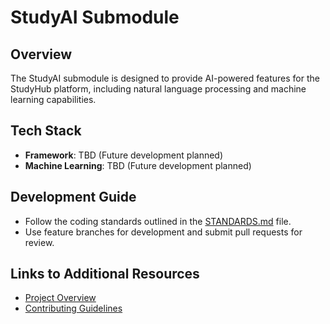 # StudyAI Submodule

## Overview

The StudyAI submodule is designed to provide AI-powered features for the StudyHub platform, including natural language processing and machine learning capabilities.

## Tech Stack

- **Framework**: TBD (Future development planned)
- **Machine Learning**: TBD (Future development planned)

## Development Guide

- Follow the coding standards outlined in the [STANDARDS.md](../documentation/05_DEVELOPMENT_STATUS.md) file.
- Use feature branches for development and submit pull requests for review.

## Links to Additional Resources

- [Project Overview](../documentation/00_PROJECT_OVERVIEW.md)
- [Contributing Guidelines](../documentation/04_CONTRIBUTING.md)
